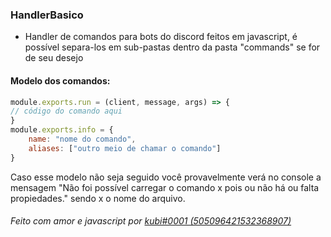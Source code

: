 ### HandlerBasico

- Handler de comandos para bots do discord feitos em javascript, é possível separa-los em sub-pastas dentro da pasta "commands" se for de seu desejo

#### Modelo dos comandos:
```javascript
module.exports.run = (client, message, args) => {
// código do comando aqui
}
module.exports.info = {
    name: "nome do comando",
    aliases: ["outro meio de chamar o comando"]
}
```
Caso esse modelo não seja seguido você provavelmente verá no console a mensagem "Não foi possível carregar o comando x pois ou não há ou falta propiedades." sendo x o nome do arquivo.

###### Feito com amor e javascript por [kubi#0001 (505096421532368907)](https://discordapp.com/users/505096421532368907 "kubi#0001 (505096421532368907)")
